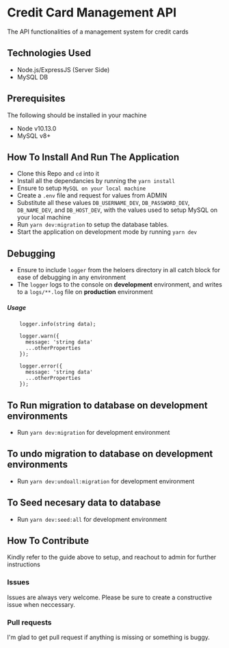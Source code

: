 # Credit Card Management API

The API functionalities of a management system for credit cards

## Technologies Used
- Node.js/ExpressJS (Server Side)
- MySQL DB

## Prerequisites
The following should be installed in your machine
- Node v10.13.0
- MySQL v8+

## How To Install And Run The Application
* Clone this Repo and `cd` into it
* Install all the dependancies by running the `yarn install`
* Ensure to setup  `MySQL on your local machine`
* Create a `.env` file and request for values from ADMIN
* Substitute all these values `DB_USERNAME_DEV`, `DB_PASSWORD_DEV`, `DB_NAME_DEV`, and `DB_HOST_DEV`, with the values used to setup MySQL on your local machine
* Run `yarn dev:migration` to setup the database tables.
* Start the application on development mode by running `yarn dev`

## Debugging
- Ensure to include `logger` from the heloers directory in all catch block for ease of debugging in any environment
- The `logger` logs to the console on **development** environment, and writes to a `logs/**.log` file on **production** environment

##### Usage
```
    logger.info(string data);

    logger.warn({
      message: 'string data'
      ...otherProperties
    });

    logger.error({
      message: 'string data'
      ...otherProperties
    });
```


## To Run migration to database on development environments
* Run `yarn dev:migration` for development environment

## To undo migration to database on development environments
* Run `yarn dev:undoall:migration` for development environment

## To Seed necesary data to database
* Run `yarn dev:seed:all` for development environment

## How To Contribute
Kindly refer to the guide above to setup, and reachout to admin for further instructions

### Issues
Issues are always very welcome. Please be sure to create a constructive issue when neccessary.

### Pull requests
I'm glad to get pull request if anything is missing or something is buggy.
